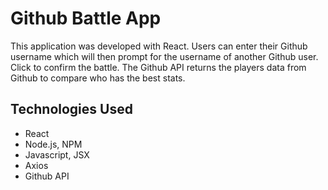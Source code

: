 # Github Battle App

This application was developed with React. Users can enter their Github username which will then prompt for the username of another Github user. Click to confirm the battle. The Github API returns the players data from Github to compare who has the best stats.

## Technologies Used

* React
* Node.js, NPM
* Javascript, JSX
* Axios
* Github API

